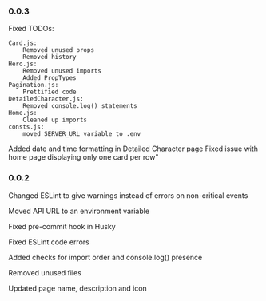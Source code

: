 ### 0.0.3

Fixed TODOs:

    Card.js:
        Removed unused props
        Removed history
    Hero.js:
        Removed unused imports
        Added PropTypes
    Pagination.js:
        Prettified code
    DetailedCharacter.js:
        Removed console.log() statements
    Home.js:
        Cleaned up imports
    consts.js:
        moved SERVER_URL variable to .env

Added date and time formatting in Detailed Character page
Fixed issue with home page displaying only one card per row"

### 0.0.2

Changed ESLint to give warnings instead of errors on non-critical events

Moved API URL to an environment variable

Fixed pre-commit hook in Husky

Fixed ESLint code errors

Added checks for import order and console.log() presence

Removed unused files

Updated page name, description and icon
